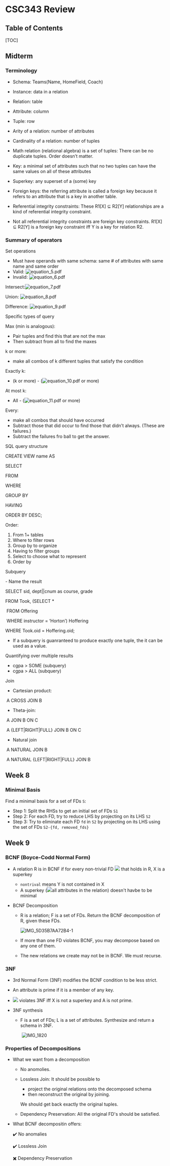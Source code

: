 # CSC343 Review 

## Table of Contents

[TOC]

## Midterm

### Terminology 

* Schema: Teams(Name, HomeField, Coach)

* Instance: data in a relation

* Relation: table

* Attribute: column

* Tuple: row

* Arity of a relation: number of attributes

* Cardinality of a relation: number of tuples

* Math relation (relational algebra) is a set of tuples: There can be no duplicate tuples. Order doesn’t matter.

* Key: a minimal set of attributes such that no two tuples can have the same values on all of these attributes

* Superkey: any superset of a (some) key

* Foreign keys: the referring attribute is called a foreign key because it refers to an attribute that is a key in another table.

* Referential integrity constraints: These R1[X] ⊆ R2[Y] relationships are a kind of referential integrity constraint.

* Not all referential integrity constraints are foreign key constraints. R1[X] ⊆ R2[Y] is a foreign key constraint iff Y is a key for relation R2.

### Summary of operators

[](blob:file:///acddf303-94a0-4b47-b3f3-ac5f81435d1f)

Set operations

- Must have operands with same schema: same # of attributes with same name and same order
- Valid: ![equation_5.pdf](blob:file:///acddf303-94a0-4b47-b3f3-ac5f81435d1f)
- Invalid: ![equation_6.pdf](blob:file:///cca85ee1-ca98-4222-aa07-f53367ec2e5c)

Intersect:![equation_7.pdf](blob:file:///860575a9-17c1-4973-92a4-47b5ecaf4f32)

Union: ![equation_8.pdf](blob:file:///1cd7a495-2079-4647-a9b8-a6dbf1d280a7)

Difference: ![equation_9.pdf](blob:file:///773d44e5-418a-4825-826f-f489aed6238e)



Specific types of query

Max (min is analogous):

- Pair tuples and find this that are not the max
- Then subtract from all to find the maxes

k or more:

- make all combos of k different tuples that satisfy the condition

Exactly k:

- (k or more) - (![equation_10.pdf](blob:file:///da89c58b-5bca-45f5-9585-e4c6c4d4651c) or more)

At most k:

- All - (![equation_11.pdf](blob:file:///3530a8d1-f6e0-48ec-b86a-3186c8b48a1f) or more)

Every:

- make all combos that should have occurred 
- Subtract those that did occur to find those that didn’t always. (These are failures.)
- Subtract the failures fro ball to get the answer.



SQL query structure

CREATE VIEW name AS

SELECT

FROM

WHERE

GROUP BY

HAVING

ORDER BY DESC;

Order:

1. From 1+ tables
2. Where to filter rows
3. Group by to organize
4. Having to filter groups
5. Select to choose what to represent
6. Order by



Subquery

\- Name the result

SELECT sid, dept||cnum as course, grade

FROM Took, (SELECT * 

​		 FROM Offering 

​		 WHERE instructor = ‘Horton’) Hoffering

WHERE Took.oid = Hoffering.oid;

- If a subquery is guanranteed to produce exactly one tuple, the it can be used as a value.



Quantifying over multiple results

- cgpa > SOME (subquery)
- cgpa > ALL (subquery)



Join

- Cartesian product:

​	A CROSS JOIN B

- Theta-join:

​	A JOIN B ON C

​	A {LEFT|RIGHT|FULL} JOIN B ON C

- Natural join

​	A NATURAL JOIN B

​	A NATURAL {LEFT|RIGHT|FULL} JOIN B

## Week 8

### Minimal Basis

Find a minimal basis for a set of FDs `S`:

* Step 1: Split the RHSs to get an initial set of FDs `S1`
* Step 2: For each FD, try to reduce LHS by projecting on its LHS `S2`
* Step 3: Try to eliminate each FD `fd` in `S2` by projecting on its LHS using the set of FDs `S2-{fd, removed_fds}`



## Week 9

### BCNF (Boyce-Codd Normal Form)

* A relation R is in BCNF if for every non-trivial FD <img src="https://render.githubusercontent.com/render/math?math=X \to Y"> that holds in R, X is a superkey

  * `nontrival` means Y is not contained in X
  * A superkey (<img src="https://render.githubusercontent.com/render/math?math=LHS^+ = ">all attributes in the relation) doesn't havbe to be minimal

* BCNF Decomposition 

  * R is a relation; F is a set of FDs. Return the BCNF decomposition of R, given these FDs. 

    ![IMG_5D35B7AA72B4-1](/Users/morganchang/Desktop/IMG_5D35B7AA72B4-1.jpeg)

  * If more than one FD violates BCNF, you may decompose based on any one of them. 

  * The new relations we create may not be in BCNF. We must recurse.

### 3NF 

* 3rd Normal Form (3NF) modifies the BCNF condition to be less strict.

* An attribute is prime if it is a member of any key.

* <img src="https://render.githubusercontent.com/render/math?math=X\to A"> violates 3NF iff X is not a superkey and A is not prime.

* 3NF synthesis

  * F is a set of FDs; L is a set of attributes. Synthesize and return a schema in 3NF.

    ​			![IMG_1820](/Users/morganchang/Downloads/IMG_1820.jpg)

### Properties of Decompositions

* What we want from a decomposition 

  * No anomolies.

  * Lossless Join: It should be possible to 

    * project the original relations onto the decomposed schema
    * then reconstruct the original by joining. 

    We should get back exactly the original tuples.

  * Dependency Preservation: All the original FD's should be satisfied.

* What BCNF decompositin offers:

  ✔️ No anomalies

  ✔️ Lossless Join

  ✖️ Dependency Preservation
